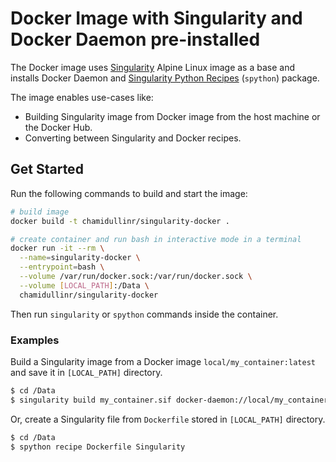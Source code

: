 # Docker Image with Singularity and Docker Daemon pre-installed

The Docker image uses [Singularity](https://quay.io/repository/singularity/singularity) Alpine Linux image as a base
and installs Docker Daemon and [Singularity Python Recipes](https://singularityhub.github.io/singularity-cli/recipes) (`spython`) package.

The image enables use-cases like:
* Building Singularity image from Docker image from the host machine or the Docker Hub.
* Converting between Singularity and Docker recipes.

## Get Started
Run the following commands to build and start the image:
```bash
# build image
docker build -t chamidullinr/singularity-docker .

# create container and run bash in interactive mode in a terminal 
docker run -it --rm \
  --name=singularity-docker \
  --entrypoint=bash \
  --volume /var/run/docker.sock:/var/run/docker.sock \
  --volume [LOCAL_PATH]:/Data \
  chamidullinr/singularity-docker
```

Then run `singularity` or `spython` commands inside the container.

### Examples
Build a Singularity image from a Docker image `local/my_container:latest` and save it in `[LOCAL_PATH]` directory.
```bash
$ cd /Data
$ singularity build my_container.sif docker-daemon://local/my_container:latest
```

Or, create a Singularity file from `Dockerfile` stored in `[LOCAL_PATH]` directory.
```bash
$ cd /Data
$ spython recipe Dockerfile Singularity
```
